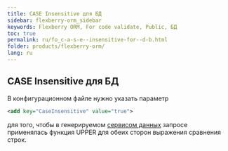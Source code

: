 ```yaml
---
title: CASE Insensitive для БД
sidebar: flexberry-orm_sidebar
keywords: Flexberry ORM, For code validate, Public, БД
toc: true
permalink: ru/fo_c-a-s-e--insensitive-for--d-b.html
folder: products/flexberry-orm/
lang: ru
---
```


## CASE Insensitive для БД

В конфигурационном файле нужно указать параметр

```xml
<add key="CaseInsensitive" value="true">
```

для того, чтобы в генерируемом [сервисом данных](data-service.html) запросе применялась функция UPPER для обеих сторон выражения сравнения строк.
